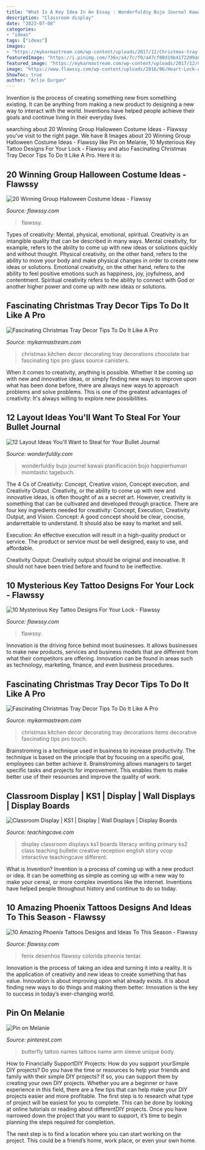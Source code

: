 ```yaml
---
title: "What Is A Key Idea In An Essay : Wonderfuldiy Bujo Journel Kawaii Planificación Bojo Happierhuman Momtastic Tagebuch"
description: "Classroom display"
date: "2023-07-08"
categories:
- "ideas"
tags: ["ideas"]
images:
- "https://mykarmastream.com/wp-content/uploads/2017/12/Christmas-tray-decor-2.png"
featuredImage: "https://i.pinimg.com/736x/a4/7c/f0/a47cf08d19b4172209a85f80b1fd9f58.jpg"
featured_image: "https://mykarmastream.com/wp-content/uploads/2017/12/Christmas-tray-decor-3.png"
image: "https://www.flawssy.com/wp-content/uploads/2016/06/Heart-Lock-and-Key-Tattoo-Designs.jpg"
ShowToc: true
author: "Arlie Durgan"
---
```



Invention is the process of creating something new from something existing. It can be anything from making a new product to designing a new way to interact with the world. Inventions have helped people achieve their goals and continue living in their everyday lives.

	

		
searching about 20 Winning Group Halloween Costume Ideas - Flawssy you've visit to the right page. We have 8 Images about 20 Winning Group Halloween Costume Ideas - Flawssy like Pin on Melanie, 10 Mysterious Key Tattoo Designs For Your Lock - Flawssy and also Fascinating Christmas Tray Decor Tips To Do It Like A Pro. Here it is:
		
    
## 20 Winning Group Halloween Costume Ideas - Flawssy

<img loading=lazy src="https://www.flawssy.com/wp-content/uploads/2016/05/Best-Group-Halloween-Costume-Eve.jpg" onerror="this.onerror=null;this.src='https://tse2.mm.bing.net/th?id=OIP.owoGFG33268ZexTqWYlL0gHaJ4&amp;pid=15.1';" alt="20 Winning Group Halloween Costume Ideas - Flawssy">

_Source: flawssy.com_

>flawssy. 

	

Types of creativity: Mental, physical, emotional, spiritual.
Creativity is an intangible quality that can be described in many ways. Mental creativity, for example, refers to the ability to come up with new ideas or solutions quickly and without thought. Physical creativity, on the other hand, refers to the ability to move your body and make physical changes in order to create new ideas or solutions. Emotional creativity, on the other hand, refers to the ability to feel positive emotions such as happiness, joy, joyfulness, and contentment. Spiritual creativity refers to the ability to connect with God or another higher power and come up with new ideas or solutions.

    
## Fascinating Christmas Tray Decor Tips To Do It Like A Pro

<img loading=lazy src="https://mykarmastream.com/wp-content/uploads/2017/12/Christmas-tray-decor-3.png" onerror="this.onerror=null;this.src='https://tse1.mm.bing.net/th?id=OIP.gYCxfW3Sim2Evyonju4WWAHaLH&amp;pid=15.1';" alt="Fascinating Christmas Tray Decor Tips To Do It Like A Pro">

_Source: mykarmastream.com_

>christmas kitchen decor decorating tray decorations chocolate bar fascinating tips pro glass source canisters. 

	

When it comes to creativity, anything is possible. Whether it be coming up with new and innovative ideas, or simply finding new ways to improve upon what has been done before, there are always new ways to approach problems and solve problems. This is one of the greatest advantages of creativity: It's always willing to explore new possibilities.

    
## 12 Layout Ideas You&#039;ll Want To Steal For Your Bullet Journal

<img loading=lazy src="https://cdn.wonderfuldiy.com/wp-content/uploads/2016/06/bullet-journal-key.jpg" onerror="this.onerror=null;this.src='https://tse1.mm.bing.net/th?id=OIP.suIO10coGTvpFA9Yolli2gHaJw&amp;pid=15.1';" alt="12 Layout Ideas You&#039;ll Want to Steal for Your Bullet Journal">

_Source: wonderfuldiy.com_

>wonderfuldiy bujo journel kawaii planificación bojo happierhuman momtastic tagebuch. 

	

The 4 Cs of Creativity: Concept, Creative vision, Concept execution, and Creativity Output.
Creativity, or the ability to come up with new and innovative ideas, is often thought of as a secret art. However, creativity is something that can be cultivated and developed through practice. There are four key ingredients needed for creativity: Concept, Execution, Creativity Output, and Vision.
Concept: A good concept should be clear, concise, andarrettable to understand. It should also be easy to market and sell.

Execution: An effective execution will result in a high-quality product or service. The product or service must be well designed, easy to use, and affordable.

Creativity Output: Creativity output should be original and innovative. It should not have been tried before and found to be ineffective.

    
## 10 Mysterious Key Tattoo Designs For Your Lock - Flawssy

<img loading=lazy src="https://www.flawssy.com/wp-content/uploads/2016/06/Heart-Lock-and-Key-Tattoo-Designs.jpg" onerror="this.onerror=null;this.src='https://tse4.mm.bing.net/th?id=OIP.kA8L3EVANrJRyXaFChtiJgHaJ6&amp;pid=15.1';" alt="10 Mysterious Key Tattoo Designs For Your Lock - Flawssy">

_Source: flawssy.com_

>flawssy. 

	

Innovation is the driving force behind most businesses. It allows businesses to make new products, services and business models that are different from what their competitors are offering. Innovation can be found in areas such as technology, marketing, finance, and even business procedures.

    
## Fascinating Christmas Tray Decor Tips To Do It Like A Pro

<img loading=lazy src="https://mykarmastream.com/wp-content/uploads/2017/12/Christmas-tray-decor-2.png" onerror="this.onerror=null;this.src='https://tse4.mm.bing.net/th?id=OIP.GJ7VHnuD6TFBz9F2SLgPrQHaLG&amp;pid=15.1';" alt="Fascinating Christmas Tray Decor Tips To Do It Like A Pro">

_Source: mykarmastream.com_

>christmas kitchen decor decorating tray decorations items decorative fascinating tips pro touch. 

	

Brainstroming is a technique used in business to increase productivity. The technique is based on the principle that by focusing on a specific goal, employees can better achieve it. Brainstroming allows managers to target specific tasks and projects for improvement. This enables them to make better use of their resources and improve the quality of work.

    
## Classroom Display | KS1 | Display | Wall Displays | Display Boards

<img loading=lazy src="https://www.teachingcave.com/wp-content/uploads/2013/10/Lit-display-1.jpg" onerror="this.onerror=null;this.src='https://tse1.mm.bing.net/th?id=OIP.ZrPETOqOuVEa2ItQe4IyCwHaJ6&amp;pid=15.1';" alt="Classroom Display | KS1 | Display | Wall Displays | Display Boards">

_Source: teachingcave.com_

>display classroom displays ks1 boards literacy writing primary ks2 class teaching bulletin creative reception english story vcop interactive teachingcave different. 

	

What is Invention?
Invention is a process of coming up with a new product or idea. It can be something as simple as coming up with a new way to make your cereal, or more complex inventions like the internet. Inventions have helped people throughout history and continue to do so today.

    
## 10 Amazing Phoenix Tattoos Designs And Ideas To This Season - Flawssy

<img loading=lazy src="http://flawssy.com/wp-content/uploads/2016/06/Phoenix-Tattoos-On-Women.jpg" onerror="this.onerror=null;this.src='https://tse3.mm.bing.net/th?id=OIP.e6uRAaFBMYLD98qnWmTgdwHaJ4&amp;pid=15.1';" alt="10 Amazing Phoenix Tattoos Designs and Ideas To This Season - Flawssy">

_Source: flawssy.com_

>fenix desenhos flawssy colorida pheonix tentar. 

	

Innovation is the process of taking an idea and turning it into a reality. It is the application of creativity and new ideas to create something that has value. Innovation is about improving upon what already exists. It is about finding new ways to do things and making them better. Innovation is the key to success in today’s ever-changing world.

    
## Pin On Melanie

<img loading=lazy src="https://i.pinimg.com/736x/a4/7c/f0/a47cf08d19b4172209a85f80b1fd9f58.jpg" onerror="this.onerror=null;this.src='https://tse2.mm.bing.net/th?id=OIP.4sVI4OoJS3QhNk7SluNXtwAAAA&amp;pid=15.1';" alt="Pin on Melanie">

_Source: pinterest.com_

>butterfly tattoo names tattoos name arm sleeve unique body. 

	

How to Financially SupportDIY Projects: How do you support yourSimple DIY projects?
Do you have the time or resources to help your friends and family with their simple DIY projects? If so, you can support them by creating your own DIY projects. Whether you are a beginner or have experience in this field, there are a few tips that can help make your DIY projects easier and more profitable.
The first step is to research what type of project will be easiest for you to complete. This can be done by looking at online tutorials or reading about differentDIY projects. Once you have narrowed down the project that you want to support, it’s time to begin planning the steps required for completion.

The next step is to find a location where you can start working on the project. This could be a friend’s home, work place, or even your own home.

